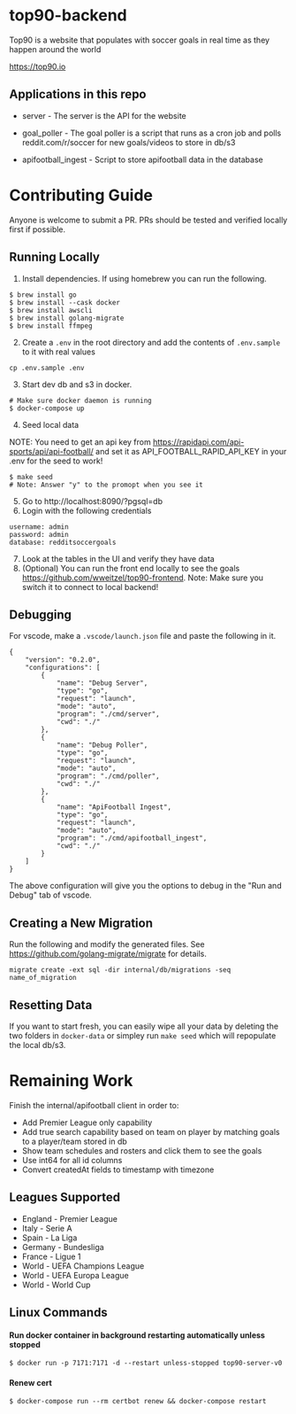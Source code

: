 # top90-backend

Top90 is a website that populates with soccer goals in real time as they happen around the world

https://top90.io

## Applications in this repo
- server - The server is the API for the website

- goal_poller - The goal poller is a script that runs as a cron job and polls reddit.com/r/soccer for new goals/videos to store in db/s3

- apifootball_ingest - Script to store apifootball data in the database

# Contributing Guide
Anyone is welcome to submit a PR. PRs should be tested and verified locally first if possible.

## Running Locally
1. Install dependencies. If using homebrew you can run the following.
```
$ brew install go
$ brew install --cask docker
$ brew install awscli
$ brew install golang-migrate
$ brew install ffmpeg
```
2. Create a `.env` in the root directory and add the contents of `.env.sample` to it with real values
```
cp .env.sample .env
```
3. Start dev db and s3 in docker.
```
# Make sure docker daemon is running
$ docker-compose up
```
4. Seed local data

NOTE: You need to get an api key from https://rapidapi.com/api-sports/api/api-football/ and set it as API_FOOTBALL_RAPID_API_KEY in your .env for the seed to work!
```
$ make seed
# Note: Answer "y" to the promopt when you see it
```
5. Go to http://localhost:8090/?pgsql=db
6. Login with the following credentials
```
username: admin
password: admin
database: redditsoccergoals
```
7. Look at the tables in the UI and verify they have data
8. (Optional) You can run the front end locally to see the goals https://github.com/wweitzel/top90-frontend. Note: Make sure you switch it to connect to local backend!

## Debugging
For vscode, make a `.vscode/launch.json` file and paste the following in it.
```
{
    "version": "0.2.0",
    "configurations": [
        {
            "name": "Debug Server",
            "type": "go",
            "request": "launch",
            "mode": "auto",
            "program": "./cmd/server",
            "cwd": "./"
        },
        {
            "name": "Debug Poller",
            "type": "go",
            "request": "launch",
            "mode": "auto",
            "program": "./cmd/poller",
            "cwd": "./"
        },
        {
            "name": "ApiFootball Ingest",
            "type": "go",
            "request": "launch",
            "mode": "auto",
            "program": "./cmd/apifootball_ingest",
            "cwd": "./"
        }
    ]
}
```
The above configuration will give you the options to debug in the "Run and Debug" tab of vscode.

## Creating a New Migration
Run the following and modify the generated files. See https://github.com/golang-migrate/migrate for details.
```
migrate create -ext sql -dir internal/db/migrations -seq name_of_migration
```

## Resetting Data
If you want to start fresh, you can easily wipe all your data by deleting the two folders in `docker-data` or simpley run `make seed` which will repopulate the local db/s3. 

# Remaining Work
Finish the internal/apifootball client in order to:
- Add Premier League only capability
- Add true search capability based on team on player by matching goals to a player/team stored in db
- Show team schedules and rosters and click them to see the goals
- Use int64 for all id columns
- Convert createdAt fields to timestamp with timezone

## Leagues Supported
- England - Premier League
- Italy - Serie A
- Spain - La Liga
- Germany - Bundesliga
- France - Ligue 1
- World - UEFA Champions League
- World - UEFA Europa League
- World - World Cup

## Linux Commands

#### Run docker container in background restarting automatically unless stopped
```
$ docker run -p 7171:7171 -d --restart unless-stopped top90-server-v0
```

#### Renew cert
```
$ docker-compose run --rm certbot renew && docker-compose restart
```
